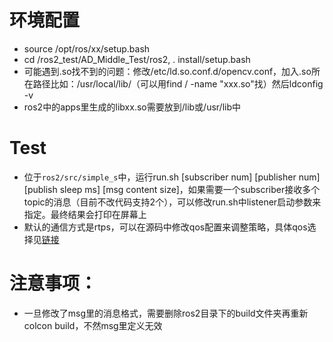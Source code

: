 # 环境配置
- source /opt/ros/xx/setup.bash
- cd /ros2_test/AD_Middle_Test/ros2, . install/setup.bash
- 可能遇到.so找不到的问题：修改/etc/ld.so.conf.d/opencv.conf，加入.so所在路径比如：/usr/local/lib/（可以用find / -name "xxx.so"找）然后ldconfig -v
- ros2中的apps里生成的libxx.so需要放到/lib或/usr/lib中

# Test
- 位于`ros2/src/simple_s`中，运行run.sh [subscriber num] [publisher num] [publish sleep ms] [msg content size]，如果需要一个subscriber接收多个topic的消息（目前不改代码支持2个），可以修改run.sh中listener启动参数来指定。最终结果会打印在屏幕上
- 默认的通信方式是rtps，可以在源码中修改qos配置来调整策略，具体qos选择见[链接](https://github.com/ros2/rmw/blob/master/rmw/include/rmw/qos_profiles.h)

# 注意事项：
- 一旦修改了msg里的消息格式，需要删除ros2目录下的build文件夹再重新colcon build，不然msg里定义无效

